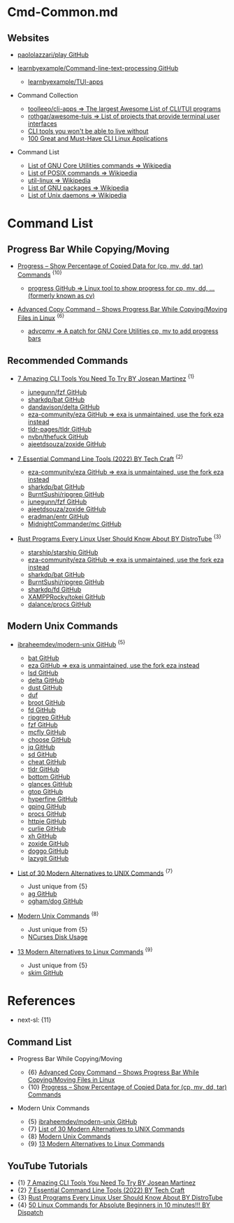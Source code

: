 # Cmd-Common.md

## Websites

* [paololazzari/play GitHub](https://github.com/paololazzari/play)
* [learnbyexample/Command-line-text-processing GitHub](https://github.com/learnbyexample/Command-line-text-processing)
  * [learnbyexample/TUI-apps](https://github.com/learnbyexample/TUI-apps)

* Command Collection
  * [toolleeo/cli-apps => The largest Awesome List of CLI/TUI programs](https://github.com/toolleeo/cli-apps)
  * [rothgar/awesome-tuis => List of projects that provide terminal user interfaces](https://github.com/rothgar/awesome-tuis)
  * [CLI tools you won't be able to live without](https://dev.to/lissy93/cli-tools-you-cant-live-without-57f6)
  * [100 Great and Must-Have CLI Linux Applications](https://www.linuxlinks.com/100-great-must-have-cli-linux-applications/)

* Command List
  * [List of GNU Core Utilities commands => Wikipedia](https://en.wikipedia.org/wiki/List_of_GNU_Core_Utilities_commands)
  * [List of POSIX commands => Wikipedia](https://en.wikipedia.org/wiki/List_of_POSIX_commands)
  * [util-linux => Wikipedia](https://en.wikipedia.org/wiki/Util-linux)
  * [List of GNU packages => Wikipedia](https://en.wikipedia.org/wiki/List_of_GNU_packages)
  * [List of Unix daemons => Wikipedia](https://en.wikipedia.org/wiki/List_of_Unix_daemons)

# Command List

## Progress Bar While Copying/Moving

* [Progress – Show Percentage of Copied Data for (cp, mv, dd, tar) Commands](https://www.tecmint.com/show-progress-linux-commands/) <sup>{10}</sup>
  * [progress GitHub => Linux tool to show progress for cp, mv, dd, ... (formerly known as cv)](https://github.com/Xfennec/progress)

* [Advanced Copy Command – Shows Progress Bar While Copying/Moving Files in Linux](https://www.tecmint.com/advanced-copy-command-progress-bar/) <sup>{6}</sup>
  * [advcpmv => A patch for GNU Core Utilities cp, mv to add progress bars](https://github.com/jarun/advcpmv)

## Recommended Commands

* [7 Amazing CLI Tools You Need To Try BY Josean Martinez](https://www.youtube.com/watch?v=mmqDYw9C30I) <sup>{1}</sup>
  * [junegunn/fzf GitHub](https://github.com/junegunn/fzf)
  * [sharkdp/bat GitHub](https://github.com/sharkdp/bat)
  * [dandavison/delta GitHub](https://github.com/dandavison/delta)
  * [eza-community/eza GitHub => exa is unmaintained, use the fork eza instead](https://github.com/eza-community/eza)
  * [tldr-pages/tldr GitHub](https://github.com/tldr-pages/tldr)
  * [nvbn/thefuck GitHub](https://github.com/nvbn/thefuck)
  * [ajeetdsouza/zoxide GitHub](https://github.com/ajeetdsouza/zoxide)

* [7 Essential Command Line Tools (2022) BY Tech Craft](https://www.youtube.com/watch?v=2OHrTQVlRMg) <sup>{2}</sup>
  * [eza-community/eza GitHub => exa is unmaintained, use the fork eza instead](https://github.com/eza-community/eza)
  * [sharkdp/bat GitHub](https://github.com/sharkdp/bat)
  * [BurntSushi/ripgrep GitHub](https://github.com/BurntSushi/ripgrep)
  * [junegunn/fzf GitHub](https://github.com/junegunn/fzf)
  * [ajeetdsouza/zoxide GitHub](https://github.com/ajeetdsouza/zoxide)
  * [eradman/entr GitHub](https://github.com/eradman/entr)
  * [MidnightCommander/mc GitHub](https://github.com/MidnightCommander/mc)

* [Rust Programs Every Linux User Should Know About BY DistroTube](https://www.youtube.com/watch?v=dQa9mveTSV4) <sup>{3}</sup>
  * [starship/starship GitHub](https://github.com/starship/starship)
  * [eza-community/eza GitHub => exa is unmaintained, use the fork eza instead](https://github.com/eza-community/eza)
  * [sharkdp/bat GitHub](https://github.com/sharkdp/bat)
  * [BurntSushi/ripgrep GitHub](https://github.com/BurntSushi/ripgrep)
  * [sharkdp/fd GitHub](https://github.com/sharkdp/fd)
  * [XAMPPRocky/tokei GitHub](https://github.com/XAMPPRocky/tokei)
  * [dalance/procs GitHub](https://github.com/dalance/procs)

## Modern Unix Commands

* [ibraheemdev/modern-unix GitHub](https://github.com/ibraheemdev/modern-unix) <sup>{5}</sup>
  * [bat GitHub](https://github.com/sharkdp/bat)
  * [eza GitHub => exa is unmaintained, use the fork eza instead](https://github.com/eza-community/eza)
  * [lsd GitHub](https://github.com/lsd-rs/lsd)
  * [delta GitHub](https://github.com/dandavison/delta)
  * [dust GitHub](https://github.com/bootandy/dust)
  * [duf](https://github.com/muesli/duf)
  * [broot GitHub](https://github.com/Canop/broot)
  * [fd GitHub](https://github.com/sharkdp/fd)
  * [ripgrep GitHub](https://github.com/BurntSushi/ripgrep)
  * [fzf GitHub](https://github.com/junegunn/fzf)
  * [mcfly GitHub](https://github.com/cantino/mcfly)
  * [choose GitHub](https://github.com/theryangeary/choose)
  * [jq GitHub](https://github.com/jqlang/jq)
  * [sd GitHub](https://github.com/chmln/sd)
  * [cheat GitHub](https://github.com/cheat/cheat)
  * [tldr GitHub](https://github.com/tldr-pages/tldr)
  * [bottom GitHub](https://github.com/ClementTsang/bottom)
  * [glances GitHub](https://github.com/nicolargo/glances)
  * [gtop GitHub](https://github.com/aksakalli/gtop)
  * [hyperfine GitHub](https://github.com/sharkdp/hyperfine)
  * [gping GitHub](https://github.com/orf/gping)
  * [procs GitHub](https://github.com/dalance/procs)
  * [httpie GitHub](https://github.com/httpie/cli)
  * [curlie GitHub](https://github.com/rs/curlie)
  * [xh GitHub](https://github.com/ducaale/xh)
  * [zoxide GitHub](https://github.com/ajeetdsouza/zoxide)
  * [doggo GitHub](https://github.com/mr-karan/doggo)
  * [lazygit GitHub](https://github.com/jesseduffield/lazygit)

* [List of 30 Modern Alternatives to UNIX Commands](https://terminalroot.com/list-of-30-modern-alternatives-to-unix-commands/) <sup>{7}</sup>
  * Just unique from {5}
  * [ag GitHub](https://github.com/ggreer/the_silver_searcher)
  * [ogham/dog GitHub](https://github.com/ogham/dog)

* [Modern Unix Commands](https://gist.github.com/henriquemenezes/d646c2105b7a25b70a665dd6a8a4d275) <sup>{8}</sup>
  * Just unique from {5}
  * [NCurses Disk Usage](https://dev.yorhel.nl/ncdu)

* [13 Modern Alternatives to Linux Commands](https://linuxopsys.com/modern-alternatives-to-linux-commands) <sup>{9}</sup>
  * Just unique from {5}
  * [skim GitHub](https://github.com/skim-rs/skim)

# References

* next-sl: {11}

## Command List

* Progress Bar While Copying/Moving
  * {6} [Advanced Copy Command – Shows Progress Bar While Copying/Moving Files in Linux](https://www.tecmint.com/advanced-copy-command-progress-bar/)
  * {10} [Progress – Show Percentage of Copied Data for (cp, mv, dd, tar) Commands](https://www.tecmint.com/show-progress-linux-commands/)

* Modern Unix Commands
  * {5} [ibraheemdev/modern-unix GitHub](https://github.com/ibraheemdev/modern-unix)
  * {7} [List of 30 Modern Alternatives to UNIX Commands](https://terminalroot.com/list-of-30-modern-alternatives-to-unix-commands/)
  * {8} [Modern Unix Commands](https://gist.github.com/henriquemenezes/d646c2105b7a25b70a665dd6a8a4d275)
  * {9} [13 Modern Alternatives to Linux Commands](https://linuxopsys.com/modern-alternatives-to-linux-commands)

## YouTube Tutorials

  * {1} [7 Amazing CLI Tools You Need To Try BY Josean Martinez](https://www.youtube.com/watch?v=mmqDYw9C30I)
  * {2} [7 Essential Command Line Tools (2022) BY Tech Craft](https://www.youtube.com/watch?v=2OHrTQVlRMg)
  * {3} [Rust Programs Every Linux User Should Know About BY DistroTube](https://www.youtube.com/watch?v=dQa9mveTSV4)
  * {4} [50 Linux Commands for Absolute Beginners in 10 minutes!!! BY Dispatch](https://www.youtube.com/watch?v=_FdMz8LpLjk)
  